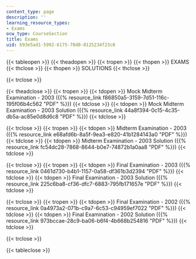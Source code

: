 ```yaml
---
content_type: page
description: ''
learning_resource_types:
- Exams
ocw_type: CourseSection
title: Exams
uid: b93e5ad1-5992-6175-70d0-0125234f23c0
---
```


{{< tableopen >}}
{{< theadopen >}}
{{< tropen >}}
{{< thopen >}}
EXAMS
{{< thclose >}}
{{< thopen >}}
SOLUTIONS
{{< thclose >}}

{{< trclose >}}

{{< theadclose >}}
{{< tropen >}}
{{< tdopen >}}
Mock Midterm Examination - 2003 ({{% resource_link f86850a5-3159-7d51-116c-195f06b4c562 "PDF" %}})
{{< tdclose >}}
{{< tdopen >}}
Mock Midterm Examination - 2003 Solution ({{% resource_link 44a8f394-0c15-4c35-db5a-ac85e0d8d6c8 "PDF" %}})
{{< tdclose >}}

{{< trclose >}}
{{< tropen >}}
{{< tdopen >}}
Midterm Examination - 2003 ({{% resource_link e68afd6b-8a5f-9ea3-e820-41b1284143a0 "PDF" %}})
{{< tdclose >}}
{{< tdopen >}}
Midterm Examination - 2003 Solution ({{% resource_link fc54dc28-7868-8644-b0e7-74872b1a0aa8 "PDF" %}})
{{< tdclose >}}

{{< trclose >}}
{{< tropen >}}
{{< tdopen >}}
Final Examination - 2003 ({{% resource_link 0461d730-b4b1-1157-0a58-df361b3d2394 "PDF" %}})
{{< tdclose >}}
{{< tdopen >}}
Final Examination - 2003 Solution ({{% resource_link 225c6ba8-cf36-dfc7-6883-795fb171657e "PDF" %}})
{{< tdclose >}}

{{< trclose >}}
{{< tropen >}}
{{< tdopen >}}
Final Examination - 2002 ({{% resource_link 0a4973a2-071b-c9a7-6c53-c94959ef7022 "PDF" %}})
{{< tdclose >}}
{{< tdopen >}}
Final Examination - 2002 Solution ({{% resource_link 973bccae-28c9-ba06-b6f4-4b668b254816 "PDF" %}})
{{< tdclose >}}

{{< trclose >}}

{{< tableclose >}}